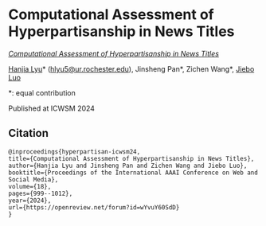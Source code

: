 # Computational Assessment of Hyperpartisanship in News Titles

[*Computational Assessment of Hyperpartisanship in News Titles*](https://arxiv.org/abs/2301.06270)

[Hanjia Lyu](https://brucelyu17.github.io/)\* (hlyu5@ur.rochester.edu), Jinsheng Pan\*, Zichen Wang\*, [Jiebo Luo](https://www.cs.rochester.edu/u/jluo/)  

*: equal contribution

Published at ICWSM 2024


## Citation
```
@inproceedings{hyperpartisan-icwsm24,
title={Computational Assessment of Hyperpartisanship in News Titles},
author={Hanjia Lyu and Jinsheng Pan and Zichen Wang and Jiebo Luo},
booktitle={Proceedings of the International AAAI Conference on Web and Social Media},
volume={18},
pages={999--1012},
year={2024},
url={https://openreview.net/forum?id=wYvuY60SdD}
}
```